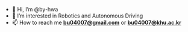 - 👋 Hi, I’m @by-hwa
- 👀 I’m interested in Robotics and Autonomous Driving
- 📫 How to reach me **bu04007@gmail.com** or **bu04007@khu.ac.kr**

<!---
bye-hwa/bye-hwa is a ✨ special ✨ repository because its `README.md` (this file) appears on your GitHub profile.
You can click the Preview link to take a look at your changes.
--->
